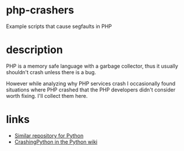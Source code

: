 # php-crashers
Example scripts that cause segfaults in PHP

description
===========

PHP is a memory safe language with a garbage collector, thus it usually
shouldn't crash unless there is a bug.

However while analyzing why PHP services crash I occasionally found
situations where PHP crashed that the PHP developers didn't consider
worth fixing. I'll collect them here.

links
=====

* [Similar repository for Python](http://svn.python.org/view/python/trunk/Lib/test/crashers/)
* [CrashingPython in the Python wiki](https://wiki.python.org/moin/CrashingPython)
